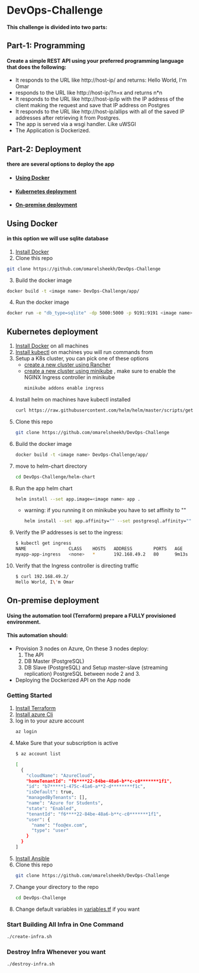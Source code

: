 # DevOps-Challenge
#### This challenge is divided into two parts:
## Part-1: Programming
#### Create a simple REST API using your preferred programming language that does the following:
- It responds to the URL like http://host-ip/ and returns: Hello World, I'm Omar
- responds to the URL like http://host-ip/?n=x and returns n*n
- It responds to the URL like http://host-ip/ip with the IP address of the client making the request and save that IP address on Postgres
- It responds to the URL like http://host-ip/allips with all of the saved IP addresses after retrieving it from Postgres.
- The app is served via a wsgi handler. Like uWSGI
- The Application is Dockerized.
## Part-2: Deployment
#### there are several options to deploy the app
- #### [ Using Docker ](#option1)
- #### [ Kubernetes deployment ](#option2)
- #### [ On-premise deployment ](#option3)
## <a name="option1"> Using Docker</a>
#### in this option we will use sqlite database
1. [Install Docker](https://docs.docker.com/engine/install/)
2. Clone this repo
```bash
git clone https://github.com/omarelsheekh/DevOps-Challenge
```
3. Build the docker image
```bash
docker build -t <image name> DevOps-Challenge/app/
```
4. Run the docker image
```bash
docker run -e "db_type=sqlite" -dp 5000:5000 -p 9191:9191 <image name>
```

## <a name="option2"> Kubernetes deployment</a>

1. [Install Docker](https://docs.docker.com/engine/install/) on all machines
2. [Install kubectl](https://kubernetes.io/docs/tasks/tools/install-kubectl/) on machines you will run commands from
3. Setup a K8s cluster, you can pick one of these options
    - [create a new cluster using Rancher](/rancher-cluster.pdf)
    - [create a new cluster using minikube](https://minikube.sigs.k8s.io/docs/start/)
    , make sure to enable the NGINX Ingress controller in minikube
      ```bash
      minikube addons enable ingress
      ```
4. Install helm on machines have kubectl installed
    ```bash
    curl https://raw.githubusercontent.com/helm/helm/master/scripts/get-helm-3 | bash
    ```
5. Clone this repo
    ```bash
    git clone https://github.com/omarelsheekh/DevOps-Challenge
    ```
6. Build the docker image
    ```bash
    docker build -t <image name> DevOps-Challenge/app/
    ```
7. move to helm-chart directory
    ```bash
    cd DevOps-Challenge/helm-chart
    ```
8. Run the app helm chart
    ```bash
    helm install --set app.image=<image name> app .
    ```
    - warning: if you running it on minikube you have to set affinity to "" 
        ```bash
        helm install --set app.affinity="" --set postgresql.affinity=""  --set app.image=<image name> myapp .
        ```
9. Verify the IP addresses is set to the ingress:
    ```bash
    $ kubectl get ingress
    NAME                CLASS    HOSTS   ADDRESS        PORTS   AGE
    myapp-app-ingress   <none>   *       192.168.49.2   80      9m13s
    ```
<!-- 10. Add the following line to the bottom of the ```/etc/hosts``` file.
```bash
172.31.10.133 halappan.omar.com
``` -->
10. Verify that the Ingress controller is directing traffic
    ```bash
    $ curl 192.168.49.2/
    Hello World, I\'m Omar
    ```
<!-- #### Destroy everything whenever you want
```bash
$ docker stop $(docker ps -aq)
$ docker system prune -f
$ docker volume rm $(docker volume ls -q)
$ docker image rm $(docker image ls -q)
$ sudo rm -rf /etc/ceph \
       /etc/cni \
       /etc/kubernetes \
       /opt/cni \
       /opt/rke \
       /run/secrets/kubernetes.io \
       /run/calico \
       /run/flannel \
       /var/lib/calico \
       /var/lib/etcd \
       /var/lib/cni \
       /var/lib/kubelet \
       /var/lib/rancher/rke/log \
       /var/log/containers \
       /var/log/pods \
       /var/run/calico
``` -->
## <a name="option3"> On-premise deployment </a>
#### Using the automation tool (Terraform) prepare a FULLY provisioned environment.
#### This automation should:
- Provision 3 nodes on Azure, On these 3 nodes deploy:
  1. The API
  2. DB Master (PostgreSQL)
  3. DB Slave (PostgreSQL) and Setup master-slave (streaming replication) PostgreSQL between node 2 and 3.
- Deploying the Dockerized API on the App node
### Getting Started

1. [Install Terraform](https://learn.hashicorp.com/tutorials/terraform/install-cli)
2. [Install azure Cli](https://docs.microsoft.com/en-us/cli/azure/install-azure-cli)
3. log in to your azure account 
    ```bash
    az login
    ```
4. Make Sure that your subscription is active 
    ```bash
    $ az account list

    [
      {
        "cloudName": "AzureCloud",
        "homeTenantId": "f6****22-84be-48a6-b**c-c0*******1f1",
        "id": "b7*****1-475c-41a6-a**2-d********f1c",
        "isDefault": true,
        "managedByTenants": [],
        "name": "Azure for Students",
        "state": "Enabled",
        "tenantId": "f6****22-84be-48a6-b**c-c0*******1f1",
        "user": {
          "name": "foo@ex.com",
          "type": "user"
        }
      }
    ]
    ```
5. [Install Ansible](https://docs.ansible.com/ansible/latest/installation_guide/intro_installation.html)
6. Clone this repo
    ```bash
    git clone https://github.com/omarelsheekh/DevOps-Challenge
    ```
7. Change your directory to the repo
    ```bash
    cd DevOps-Challenge
    ```
8. Change default variables in [variables.tf](/variables.tf) if you want
### Start Building All Infra in One Command
```bash
./create-infra.sh
```
### Destroy Infra Whenever you want
```bash
./destroy-infra.sh
```
